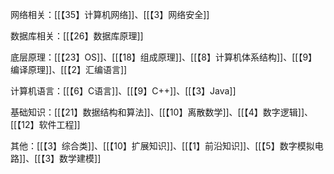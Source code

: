 
网络相关：[[【35】计算机网络]]、[[【3】网络安全]]

数据库相关：[[【26】数据库原理]]

底层原理：[[【23】OS]]、[[【18】组成原理]]、[[【8】计算机体系结构]]、[[【9】编译原理]]、[[【2】汇编语言]]

计算机语言：[[【6】C语言]]、[[【9】C++]]、[[【3】Java]]

基础知识：[[【21】数据结构和算法]]、[[【10】离散数学]]、[[【4】数字逻辑]]、[[【12】软件工程]]

其他：[[【3】综合类]]、[[【10】扩展知识]]、[[【1】前沿知识]]、[[【5】数字模拟电路]]、[[【3】数学建模]]

